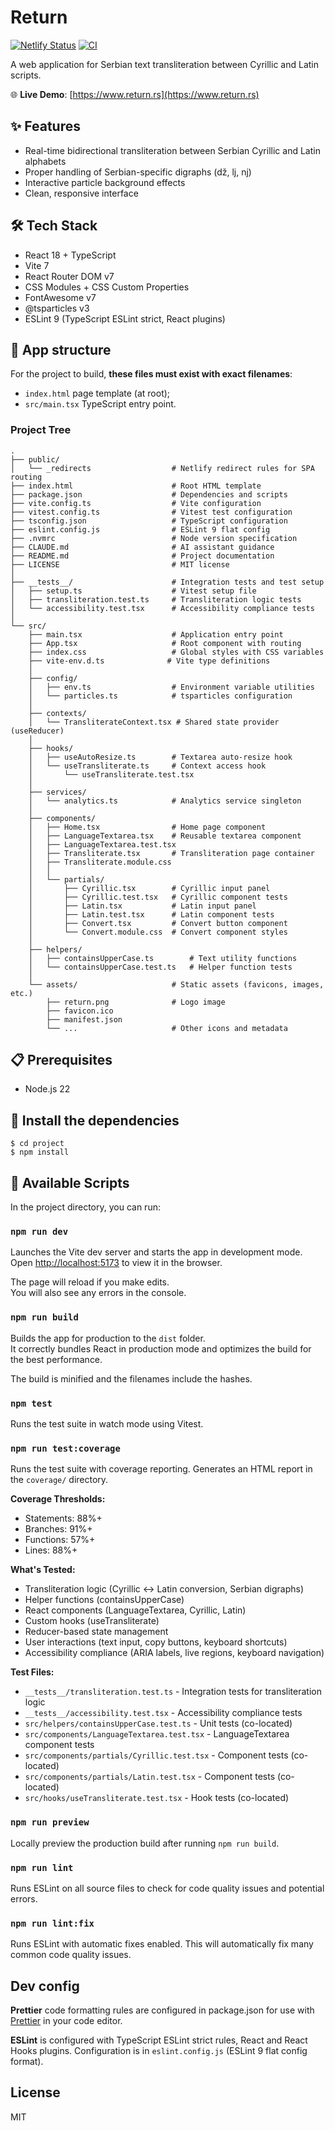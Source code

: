 # Return

[![Netlify Status](https://api.netlify.com/api/v1/badges/66bfde30-e830-4dd6-a39e-50998e0679d8/deploy-status)](https://app.netlify.com/sites/suspicious-roentgen-45df9b/deploys)
[![CI](https://github.com/vr1e/return/workflows/CI/badge.svg)](https://github.com/vr1e/return/actions)

A web application for Serbian text transliteration between Cyrillic and Latin scripts.

🌐 **Live Demo**: [https://www.return.rs](https://www.return.rs)

## ✨ Features

- Real-time bidirectional transliteration between Serbian Cyrillic and Latin alphabets
- Proper handling of Serbian-specific digraphs (dž, lj, nj)
- Interactive particle background effects
- Clean, responsive interface

## 🛠️ Tech Stack

- React 18 + TypeScript
- Vite 7
- React Router DOM v7
- CSS Modules + CSS Custom Properties
- FontAwesome v7
- @tsparticles v3
- ESLint 9 (TypeScript ESLint strict, React plugins)

## 🔲 App structure

For the project to build, **these files must exist with exact filenames**:

- `index.html` page template (at root);
- `src/main.tsx` TypeScript entry point.

### Project Tree

```
.
├── public/
│   └── _redirects                  # Netlify redirect rules for SPA routing
├── index.html                      # Root HTML template
├── package.json                    # Dependencies and scripts
├── vite.config.ts                  # Vite configuration
├── vitest.config.ts                # Vitest test configuration
├── tsconfig.json                   # TypeScript configuration
├── eslint.config.js                # ESLint 9 flat config
├── .nvmrc                          # Node version specification
├── CLAUDE.md                       # AI assistant guidance
├── README.md                       # Project documentation
├── LICENSE                         # MIT license
│
├── __tests__/                      # Integration tests and test setup
│   ├── setup.ts                    # Vitest setup file
│   ├── transliteration.test.ts     # Transliteration logic tests
│   └── accessibility.test.tsx      # Accessibility compliance tests
│
└── src/
    ├── main.tsx                    # Application entry point
    ├── App.tsx                     # Root component with routing
    ├── index.css                   # Global styles with CSS variables
    ├── vite-env.d.ts              # Vite type definitions
    │
    ├── config/
    │   ├── env.ts                  # Environment variable utilities
    │   └── particles.ts            # tsparticles configuration
    │
    ├── contexts/
    │   └── TransliterateContext.tsx # Shared state provider (useReducer)
    │
    ├── hooks/
    │   ├── useAutoResize.ts        # Textarea auto-resize hook
    │   └── useTransliterate.ts     # Context access hook
    │       └── useTransliterate.test.tsx
    │
    ├── services/
    │   └── analytics.ts            # Analytics service singleton
    │
    ├── components/
    │   ├── Home.tsx                # Home page component
    │   ├── LanguageTextarea.tsx    # Reusable textarea component
    │   ├── LanguageTextarea.test.tsx
    │   ├── Transliterate.tsx       # Transliteration page container
    │   ├── Transliterate.module.css
    │   │
    │   └── partials/
    │       ├── Cyrillic.tsx        # Cyrillic input panel
    │       ├── Cyrillic.test.tsx   # Cyrillic component tests
    │       ├── Latin.tsx           # Latin input panel
    │       ├── Latin.test.tsx      # Latin component tests
    │       ├── Convert.tsx         # Convert button component
    │       └── Convert.module.css  # Convert component styles
    │
    ├── helpers/
    │   ├── containsUpperCase.ts        # Text utility functions
    │   └── containsUpperCase.test.ts   # Helper function tests
    │
    └── assets/                     # Static assets (favicons, images, etc.)
        ├── return.png              # Logo image
        ├── favicon.ico
        ├── manifest.json
        └── ...                     # Other icons and metadata
```

## 📋 Prerequisites

- Node.js 22

## 🚧 Install the dependencies

```
$ cd project
$ npm install
```

## 🚀 Available Scripts

In the project directory, you can run:

### `npm run dev`

Launches the Vite dev server and starts the app in development mode.<br>
Open [http://localhost:5173](http://localhost:5173) to view it in the browser.

The page will reload if you make edits.<br>
You will also see any errors in the console.

### `npm run build`

Builds the app for production to the `dist` folder.<br>
It correctly bundles React in production mode and optimizes the build for the best performance.

The build is minified and the filenames include the hashes.

### `npm test`

Runs the test suite in watch mode using Vitest.

### `npm run test:coverage`

Runs the test suite with coverage reporting. Generates an HTML report in the `coverage/` directory.

**Coverage Thresholds:**

- Statements: 88%+
- Branches: 91%+
- Functions: 57%+
- Lines: 88%+

**What's Tested:**

- Transliteration logic (Cyrillic ↔ Latin conversion, Serbian digraphs)
- Helper functions (containsUpperCase)
- React components (LanguageTextarea, Cyrillic, Latin)
- Custom hooks (useTransliterate)
- Reducer-based state management
- User interactions (text input, copy buttons, keyboard shortcuts)
- Accessibility compliance (ARIA labels, live regions, keyboard navigation)

**Test Files:**

- `__tests__/transliteration.test.ts` - Integration tests for transliteration logic
- `__tests__/accessibility.test.tsx` - Accessibility compliance tests
- `src/helpers/containsUpperCase.test.ts` - Unit tests (co-located)
- `src/components/LanguageTextarea.test.tsx` - LanguageTextarea component tests
- `src/components/partials/Cyrillic.test.tsx` - Component tests (co-located)
- `src/components/partials/Latin.test.tsx` - Component tests (co-located)
- `src/hooks/useTransliterate.test.tsx` - Hook tests (co-located)

### `npm run preview`

Locally preview the production build after running `npm run build`.

### `npm run lint`

Runs ESLint on all source files to check for code quality issues and potential errors.

### `npm run lint:fix`

Runs ESLint with automatic fixes enabled. This will automatically fix many common code quality issues.

## Dev config

**Prettier** code formatting rules are configured in package.json for use with [Prettier](https://prettier.io/) in your code editor.

**ESLint** is configured with TypeScript ESLint strict rules, React and React Hooks plugins. Configuration is in `eslint.config.js` (ESLint 9 flat config format).

## License

MIT
